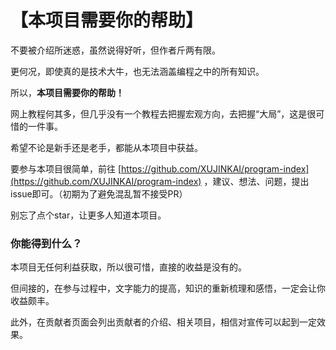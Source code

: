 # 【本项目需要你的帮助】

不要被介绍所迷惑，虽然说得好听，但作者斤两有限。

更何况，即使真的是技术大牛，也无法涵盖编程之中的所有知识。

所以，**本项目需要你的帮助！**

网上教程何其多，但几乎没有一个教程去把握宏观方向，去把握“大局”，这是很可惜的一件事。

希望不论是新手还是老手，都能从本项目中获益。

要参与本项目很简单，前往 [https://github.com/XUJINKAI/program-index](https://github.com/XUJINKAI/program-index) ，建议、想法、问题，提出issue即可。（初期为了避免混乱暂不接受PR）

别忘了点个star，让更多人知道本项目。

### 你能得到什么？

本项目无任何利益获取，所以很可惜，直接的收益是没有的。

但间接的，在参与过程中，文字能力的提高，知识的重新梳理和感悟，一定会让你收益颇丰。

此外，在贡献者页面会列出贡献者的介绍、相关项目，相信对宣传可以起到一定效果。

